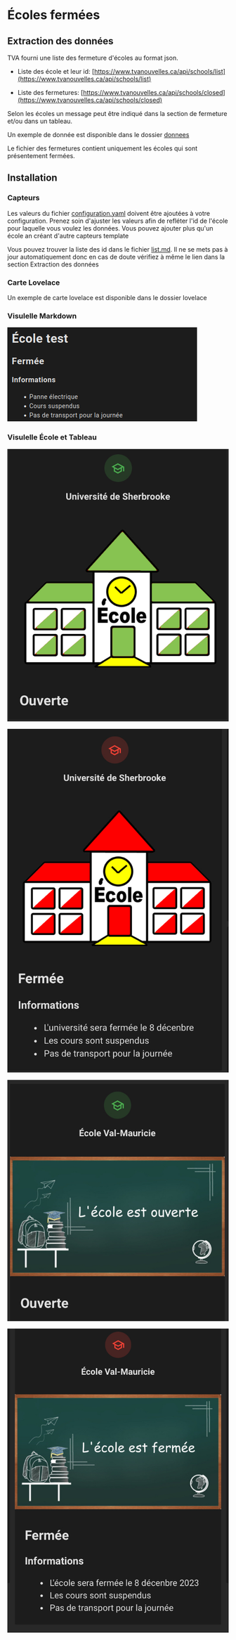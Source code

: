 # Écoles fermées

## Extraction des données
TVA fourni une liste des fermeture d'écoles au format json.

- Liste des école et leur id: [https://www.tvanouvelles.ca/api/schools/list](https://www.tvanouvelles.ca/api/schools/list)

- Liste des fermetures: [https://www.tvanouvelles.ca/api/schools/closed](https://www.tvanouvelles.ca/api/schools/closed)

Selon les écoles un message peut être indiqué dans la section de fermeture et/ou dans un tableau.

Un exemple de donnée est disponible dans le dossier [donnees](donnees)

Le fichier des fermetures contient uniquement les écoles qui sont présentement fermées.

## Installation

### Capteurs

Les valeurs du fichier [configuration.yaml](configuration.yaml) doivent être ajoutées à votre configuration. Prenez soin d'ajuster les valeurs afin de refléter l'id de l'école pour laquelle vous voulez les données. Vous pouvez ajouter plus qu'un école an créant d'autre capteurs template

Vous pouvez trouver la liste des id dans le fichier [list.md](list.md). Il ne se mets pas à jour automatiquement donc en cas de doute vérifiez à même le lien dans la section Extraction des données

### Carte Lovelace

Un exemple de carte lovelace est disponible dans le dossier lovelace

### Visulelle Markdown 

![Markdown Écoles](images/ecoles1.png)


### Visulelle École et Tableau

![Markdown École](lovelace/Visuelle-Ecole/exemples/stat_ecole_ouverte.jpg)

![Markdown École](lovelace/Visuelle-Ecole/exemples/stat_ecole_fermee.jpg)

![Markdown École](lovelace/Visuelle-Tableau/exemples/stat_tableau_ecole_ouverte.jpg)

![Markdown École](lovelace/Visuelle-Tableau/exemples/stat_tableau_ecole_fermee.jpg)
